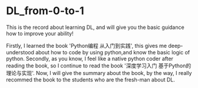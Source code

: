 # DL_from-0-to-1
This is the record about learning DL, and will give you the basic guidance how to improve your ability!

Firstly, I learned the book 'Python编程 从入门到实践', this gives me deep-understood about how to code by using python,and know the basic logic of python.
Secondly, as you know, I feel like a native python coder after reading the book, so I continue to read the book '深度学习入门 基于Python的理论与实现'.
Now, I will give the summary about the book, by the way, I really recommed the book to the students who are the fresh-man about DL.
